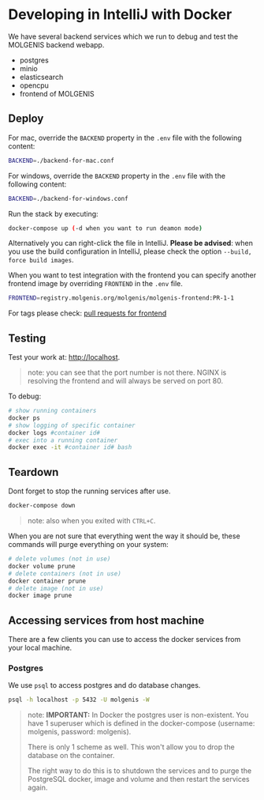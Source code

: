 # Developing in IntelliJ with Docker
We have several backend services which we run to debug and test the MOLGENIS backend webapp.
- postgres
- minio
- elasticsearch
- opencpu
- frontend of MOLGENIS

## Deploy
For mac, override the ```BACKEND``` property in the ```.env``` file with the following content:
```bash
BACKEND=./backend-for-mac.conf
```

For windows, override the ```BACKEND``` property in the ```.env``` file with the following content:
```bash
BACKEND=./backend-for-windows.conf
```

Run the stack by executing:

```bash
docker-compose up (-d when you want to run deamon mode)
```

Alternatively you can right-click the file in IntelliJ. **Please be advised**: when you use the build configuration in IntelliJ, please check the option ```--build, force build images```. 

When you want to test integration with the frontend you can specify another frontend image by overriding ```FRONTEND``` in the ```.env``` file.

```bash
FRONTEND=registry.molgenis.org/molgenis/molgenis-frontend:PR-1-1
```

For tags please check: [pull requests for frontend](https://registry.molgenis.org/#browse/browse:docker:v2/molgenis/molgenis-frontend/tags)

## Testing
Test your work at: <http://localhost>.

> note: you can see that the port number is not there. NGINX is resolving the frontend and will always be served on port 80. 

To debug:

```bash
# show running containers
docker ps
# show logging of specific container
docker logs #container id#
# exec into a running container
docker exec -it #container id# bash
```

## Teardown
Dont forget to stop the running services after use.

```bash
docker-compose down
```

>note: also when you exited with ```CTRL+C```.

When you are not sure that everything went the way it should be, these commands will purge everything on your system:

```bash
# delete volumes (not in use)
docker volume prune
# delete containers (not in use)
docker container prune
# delete image (not in use)
docker image prune
```

## Accessing services from host machine
There are a few clients you can use to access the docker services from your local machine.

### Postgres
We use ```psql``` to access postgres and do database changes.

```bash
psql -h localhost -p 5432 -U molgenis -W
``` 

> note: **IMPORTANT:** In Docker the postgres user is non-existent. You have 1 superuser which is defined in the docker-compose (username: molgenis, password: molgenis).
>  
> There is only 1 scheme as well. This won't allow you to drop the database on the container. 
>
> The right way to do this is to shutdown the services and to purge the PostgreSQL docker, image and volume and then restart the services again. 
